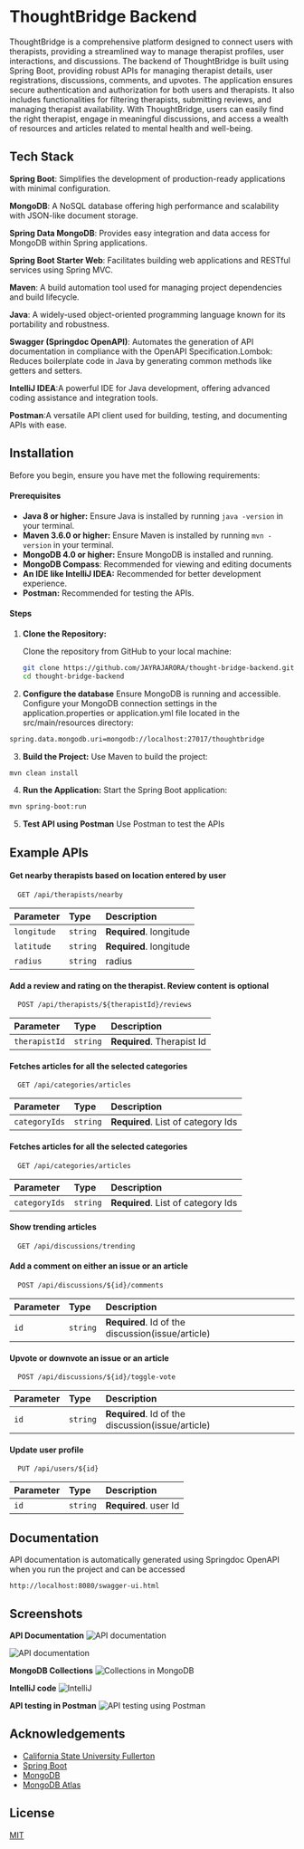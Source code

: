 
# ThoughtBridge Backend

ThoughtBridge is a comprehensive platform designed to connect users with therapists, providing a streamlined way to manage therapist profiles, user interactions, and discussions. The backend of ThoughtBridge is built using Spring Boot, providing robust APIs for managing therapist details, user registrations, discussions, comments, and upvotes. The application ensures secure authentication and authorization for both users and therapists. It also includes functionalities for filtering therapists, submitting reviews, and managing therapist availability. With ThoughtBridge, users can easily find the right therapist, engage in meaningful discussions, and access a wealth of resources and articles related to mental health and well-being.
## Tech Stack

**Spring Boot**: Simplifies the development of production-ready applications with minimal configuration.

**MongoDB**: A NoSQL database offering high performance and scalability with JSON-like document storage.

**Spring Data MongoDB**: Provides easy integration and data access for MongoDB within Spring applications.

**Spring Boot Starter Web**: Facilitates building web applications and RESTful services using Spring MVC.

**Maven**: A build automation tool used for managing project dependencies and build lifecycle.

**Java**: A widely-used object-oriented programming language known for its portability and robustness.

**Swagger (Springdoc OpenAPI)**: Automates the generation of API documentation in compliance with the OpenAPI Specification.Lombok: Reduces boilerplate code in Java by generating common methods like getters and setters.


**IntelliJ IDEA**:A powerful IDE for Java development, offering advanced coding assistance and integration tools.

**Postman**:A versatile API client used for building, testing, and documenting APIs with ease.

## Installation

Before you begin, ensure you have met the following requirements:
#### Prerequisites

- **Java 8 or higher:** Ensure Java is installed by running `java -version` in your terminal.
- **Maven 3.6.0 or higher:** Ensure Maven is installed by running `mvn -version` in your terminal.
- **MongoDB 4.0 or higher:** Ensure MongoDB is installed and running.
- **MongoDB Compass**: Recommended for viewing and editing documents
- **An IDE like IntelliJ IDEA:** Recommended for better development experience.
- **Postman:** Recommended for testing the APIs.

#### Steps

1. **Clone the Repository:**

   Clone the repository from GitHub to your local machine:

   ```bash
   git clone https://github.com/JAYRAJARORA/thought-bridge-backend.git
   cd thought-bridge-backend
    ```

2. **Configure the database**
Ensure MongoDB is running and accessible. Configure your MongoDB connection settings in the application.properties or application.yml file located in the src/main/resources directory:

```bash
spring.data.mongodb.uri=mongodb://localhost:27017/thoughtbridge
```

3. **Build the Project:**
Use Maven to build the project:

```bash
mvn clean install
```

4. **Run the Application:**
Start the Spring Boot application:

```bash
mvn spring-boot:run
```
5. **Test API using Postman**
Use Postman to test the APIs


## Example APIs

#### Get nearby therapists based on location entered by user

```http
  GET /api/therapists/nearby
```

| Parameter | Type     | Description                |
| :-------- | :------- | :------------------------- |
| `longitude` | `string` | **Required**. longitude |
| `latitude` | `string` | **Required**. longitude |
| `radius` | `string` | radius |

#### Add a review and rating on the therapist. Review content is optional

```http
  POST /api/therapists/${therapistId}/reviews
```

| Parameter | Type     | Description                       |
| :-------- | :------- | :-------------------------------- |
| `therapistId`| `string` | **Required**. Therapist Id |

#### Fetches articles for all the selected categories

```http
  GET /api/categories/articles
```

| Parameter | Type     | Description                       |
| :-------- | :------- | :-------------------------------- |
| `categoryIds`| `string` | **Required**. List of category Ids |


#### Fetches articles for all the selected categories

```http
  GET /api/categories/articles
```

| Parameter | Type     | Description                       |
| :-------- | :------- | :-------------------------------- |
| `categoryIds`| `string` | **Required**. List of category Ids |


#### Show trending articles

```http
  GET /api/discussions/trending
```

#### Add a comment on either an issue or an article

```http
  POST /api/discussions/${id}/comments
```

| Parameter | Type     | Description                       |
| :-------- | :------- | :-------------------------------- |
| `id`| `string` | **Required**. Id of the discussion(issue/article) |

#### Upvote or downvote an issue or an article

```http
  POST /api/discussions/${id}/toggle-vote
```

| Parameter | Type     | Description                       |
| :-------- | :------- | :-------------------------------- |
| `id`| `string` | **Required**. Id of the discussion(issue/article) |


#### Update user profile

```http
  PUT /api/users/${id}
```

| Parameter | Type     | Description                       |
| :-------- | :------- | :-------------------------------- |
| `id`| `string` | **Required**. user Id |

## Documentation

API documentation is automatically generated using Springdoc OpenAPI when you run the project and can be accessed 
```
http://localhost:8080/swagger-ui.html
```

## Screenshots

**API Documentation**
![API documentation](images/documentation1.png)

![API documentation](images/documentation2.png)

**MongoDB Collections**
![Collections in MongoDB](images/collections.png)

**IntelliJ code**
![IntelliJ](images/IntelliJ.png)

**API testing in Postman**
![API testing using Postman](images/postman.png)


## Acknowledgements

 - [California State University Fullerton](https://www.fullerton.edu/)
- [Spring Boot](https://spring.io/projects/spring-boot)
- [MongoDB](https://www.mongodb.com/docs/)
- [MongoDB Atlas](https://www.mongodb.com/lp/cloud/atlas/try4?utm_source=google&utm_campaign=search_gs_pl_evergreen_atlas_core_retarget-brand_gic-null_amers-us-ca_ps-all_desktop_eng_lead&utm_term=mongodb%20atlas&utm_medium=cpc_paid_search&utm_ad=e&utm_ad_campaign_id=14291004479&adgroup=128837427307&cq_cmp=14291004479&gad_source=1&gclid=Cj0KCQjw3ZayBhDRARIsAPWzx8q1CLnfC9EQke3YpFj-mmmyPNllYRE_xtRWNNWMtTAkPJ3lIUX4MuoaAvnREALw_wcB)


## License

[MIT](https://choosealicense.com/licenses/mit/)

